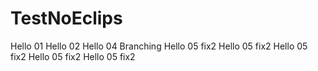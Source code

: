 # TestNoEclips
Hello 01
Hello 02
Hello 04 Branching
Hello 05 fix2
Hello 05 fix2
Hello 05 fix2
Hello 05 fix2
Hello 05 fix2
